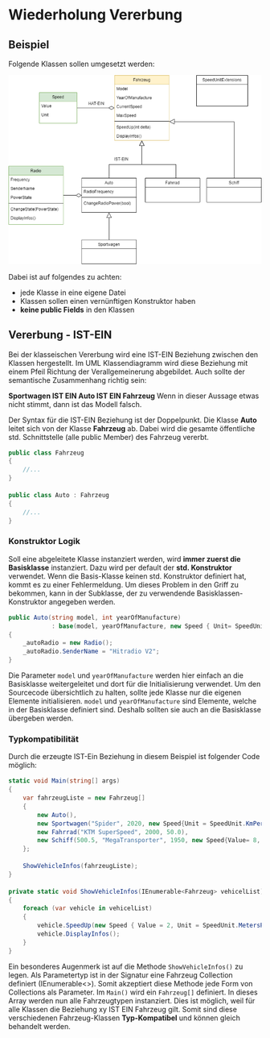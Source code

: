 # Wiederholung Vererbung
## Beispiel
Folgende Klassen sollen umgesetzt werden:

![Overview](images/AngabeAutoRadio.drawio.png)

Dabei ist auf folgendes zu achten:
- jede Klasse in eine eigene Datei
- Klassen sollen einen vernünftigen Konstruktor haben
- **keine public Fields** in den Klassen

## Vererbung - IST-EIN

Bei der klasseischen Vererbung wird eine IST-EIN Beziehung zwischen den Klassen hergestellt. Im UML Klassendiagramm wird diese Beziehung mit einem Pfeil Richtung der Verallgemeinerung abgebildet. Auch sollte der semantische Zusammenhang richtig sein:

**Sportwagen IST EIN Auto IST EIN Fahrzeug**
Wenn in dieser Aussage etwas nicht stimmt, dann ist das Modell falsch.

Der Syntax für die IST-EIN Beziehung ist der Doppelpunkt. Die Klasse **Auto** leitet sich von der Klasse **Fahrzeug** ab. Dabei wird die gesamte öffentliche std. Schnittstelle (alle public Member) des Fahrzeug vererbt.

```csharp
public class Fahrzeug
{
    //...
}

public class Auto : Fahrzeug
{
    //...
}
```

### Konstruktor Logik

Soll eine abgeleitete Klasse instanziert werden, wird **immer zuerst die Basisklasse** instanziert. Dazu wird per default der **std. Konstruktor** verwendet. Wenn die Basis-Klasse keinen std. Konstruktor definiert hat, kommt es zu einer Fehlermeldung.
Um dieses Problem in den Griff zu bekommen, kann in der Subklasse, der zu verwendende Basisklassen-Konstruktor angegeben werden.

```csharp
public Auto(string model, int yearOfManufacture)
            : base(model, yearOfManufacture, new Speed { Unit= SpeedUnit.KmPerHour, Value=180})
{
    _autoRadio = new Radio();
    _autoRadio.SenderName = "Hitradio V2";
}
```

Die Parameter ```model``` und ```yearOfManufacture``` werden hier einfach an die Basisklasse weitergeleitet und dort für die Initialisierung verwendet. Um den Sourcecode übersichtlich zu halten, sollte jede Klasse nur die eigenen Elemente initialisieren. ```model``` und ```yearOfManufacture``` sind Elemente, welche in der Basisklasse definiert sind. Deshalb sollten sie auch an die Basisklasse übergeben werden.

### Typkompatibilität

Durch die erzeugte IST-Ein Beziehung in diesem Beispiel ist folgender Code möglich:

```csharp
static void Main(string[] args)
{
    var fahrzeugListe = new Fahrzeug[]
    {
        new Auto(),
        new Sportwagen("Spider", 2020, new Speed{Unit = SpeedUnit.KmPerHour, Value=250}, 8),
        new Fahrrad("KTM SuperSpeed", 2000, 50.0),
        new Schiff(500.5, "MegaTransporter", 1950, new Speed{Value= 8, Unit= SpeedUnit.MetersPerSecond}),              
    };

    ShowVehicleInfos(fahrzeugListe);
}

private static void ShowVehicleInfos(IEnumerable<Fahrzeug> vehicelList)
{
    foreach (var vehicle in vehicelList)
    {
        vehicle.SpeedUp(new Speed { Value = 2, Unit = SpeedUnit.MetersPerSecond });
        vehicle.DisplayInfos();
    }
}
```

Ein besonderes Augenmerk ist auf die Methode ```ShowVehicleInfos()``` zu legen. Als Parametertyp ist in der Signatur eine Fahrzeug Collection definiert (IEnumerable<>). Somit akzeptiert diese Methode jede Form von Collections als Parameter.
Im ```Main()``` wird ein ```Fahrzeug[]``` definiert. In dieses Array werden nun alle Fahrzeugtypen instanziert. Dies ist möglich, weil für alle Klassen die Beziehung xy IST EIN Fahrzeug gilt. Somit sind diese verschiedenen Fahrzeug-Klassen **Typ-Kompatibel** und können gleich behandelt werden.
